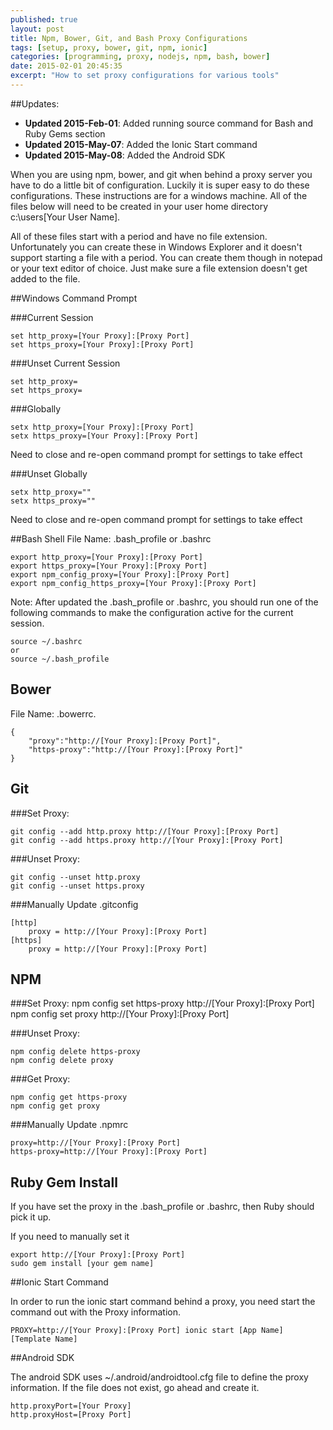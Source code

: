 ```yaml
---
published: true
layout: post
title: Npm, Bower, Git, and Bash Proxy Configurations
tags: [setup, proxy, bower, git, npm, ionic]
categories: [programming, proxy, nodejs, npm, bash, bower]
date: 2015-02-01 20:45:35
excerpt: "How to set proxy configurations for various tools"
---
```


##Updates:

* **Updated 2015-Feb-01**:  Added running source command for Bash and Ruby Gems section
* **Updated 2015-May-07**:  Added the Ionic Start command
* **Updated 2015-May-08**:  Added the Android SDK 


When you are using npm, bower, and git when behind a proxy server you have to do a little bit of configuration.  Luckily it is super easy to do these configurations.  These instructions are for a windows machine.  All of the files below will need to be created in your user home directory c:\users\[Your User Name].

All of these files start with a period and have no file extension.  Unfortunately you can create these in Windows Explorer and it doesn't support starting a file with a period.  You can create them though in notepad or your text editor of choice.  Just make sure a file extension doesn't get added to the file.

##Windows Command Prompt

###Current Session

	set http_proxy=[Your Proxy]:[Proxy Port]
	set https_proxy=[Your Proxy]:[Proxy Port]

###Unset Current Session

	set http_proxy=
	set https_proxy=

###Globally

	setx http_proxy=[Your Proxy]:[Proxy Port]
	setx https_proxy=[Your Proxy]:[Proxy Port]

Need to close and re-open command prompt for settings to take effect

###Unset Globally

	setx http_proxy=""
	setx https_proxy=""

Need to close and re-open command prompt for settings to take effect

##Bash Shell
 File Name: .bash_profile or .bashrc


	export http_proxy=[Your Proxy]:[Proxy Port]
	export https_proxy=[Your Proxy]:[Proxy Port]
	export npm_config_proxy=[Your Proxy]:[Proxy Port]
	export npm_config_https_proxy=[Your Proxy]:[Proxy Port]

Note:   After updated the .bash_profile or .bashrc, you should run one of the following commands to make the configuration active for the current session.

	source ~/.bashrc
	or
	source ~/.bash_profile


## Bower
 File Name:  .bowerrc.


	{
		"proxy":"http://[Your Proxy]:[Proxy Port]",
		"https-proxy":"http://[Your Proxy]:[Proxy Port]"
	}
      
## Git

###Set Proxy:

	git config --add http.proxy http://[Your Proxy]:[Proxy Port]
	git config --add https.proxy http://[Your Proxy]:[Proxy Port]

###Unset Proxy:

	git config --unset http.proxy
	git config --unset https.proxy



###Manually Update .gitconfig

	[http]
		proxy = http://[Your Proxy]:[Proxy Port]
	[https]
		proxy = http://[Your Proxy]:[Proxy Port]

## NPM

###Set Proxy:
	npm config set https-proxy http://[Your Proxy]:[Proxy Port]
	npm config set proxy http://[Your Proxy]:[Proxy Port]

###Unset Proxy:

	npm config delete https-proxy
	npm config delete proxy

###Get Proxy:

	npm config get https-proxy
	npm config get proxy


###Manually Update .npmrc


	proxy=http://[Your Proxy]:[Proxy Port]
	https-proxy=http://[Your Proxy]:[Proxy Port]
    
## Ruby Gem Install

If you have set the proxy in the .bash_profile or .bashrc, then Ruby should pick it up.

If you need to manually set it

	export http://[Your Proxy]:[Proxy Port]
	sudo gem install [your gem name]

##Ionic Start Command

In order to run the ionic start command behind a proxy, you need start the command out with the Proxy information.

	PROXY=http://[Your Proxy]:[Proxy Port] ionic start [App Name] [Template Name]

##Android SDK

The android SDK uses ~/.android/androidtool.cfg file to define the proxy information.  If the file does not exist, go ahead and create it.

	http.proxyPort=[Your Proxy]
	http.proxyHost=[Proxy Port]
